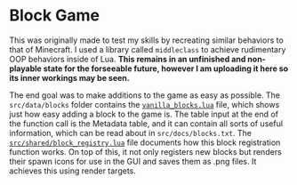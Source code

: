 # Block Game
This was originally made to test my skills by recreating similar behaviors to that of Minecraft.
I used a library called `middleclass` to achieve rudimentary OOP behaviors inside of Lua.
__This remains in an unfinished and non-playable state for the forseeable future, however I am uploading it here so its inner workings may be seen.__

The end goal was to make additions to the game as easy as possible. The `src/data/blocks` folder contains the [`vanilla_blocks.lua`](https://github.com/OctothorpeObelus/gmod-block-game/blob/main/src/data/blocks/vanilla_blocks.lua) file, which shows just how easy adding a block to the game is.
The table input at the end of the function call is the Metadata table, and it can contain all sorts of useful information, which can be read about in `src/docs/blocks.txt`.
The [`src/shared/block_registry.lua`](https://github.com/OctothorpeObelus/gmod-block-game/blob/main/src/shared/block_registry.lua) file documents how this block registration function works.
On top of this, it not only registers new blocks but renders their spawn icons for use in the GUI and saves them as .png files.
It achieves this using render targets.
